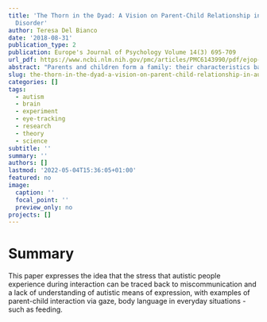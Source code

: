```yaml
---
title: 'The Thorn in the Dyad: A Vision on Parent-Child Relationship in Autism Spectrum
  Disorder'
author: Teresa Del Bianco
date: '2018-08-31'
publication_type: 2
publication: Europe's Journal of Psychology Volume 14(3) 695-709
url_pdf: https://www.ncbi.nlm.nih.gov/pmc/articles/PMC6143990/pdf/ejop-14-695.pdf
abstract: "Parents and children form a family: their characteristics balance personal and family well-being with healthy levels of stress. Research on parents of children with Autism Spectrum Disorder (ASD) demonstrated that higher levels of parental stress are associated with communication impairment, a core symptom of ASD. The aim of this article is to discuss the connection between non-verbal communication impairment and parental psychological distress, in families with children with ASD. The interaction between atypical communication and distress of parents likely determines a cascade effect on the parent-child dyad; in fact, it decreases the quality and frequency of interactions, preventing the establishment of a healthy parent-child relationship and leading to a series of collateral problems. To this perspective, guiding the parents to reframe their children’s atypical communicative behaviour can relieve parental stress and re-program the interactional routine. This observation stresses the importance of interventions centred on the dyad, especially during early development and soon after the diagnosis, when the communicative impairment may be extremely severe."
slug: the-thorn-in-the-dyad-a-vision-on-parent-child-relationship-in-autism-spectrum-disorder
categories: []
tags:
  - autism
  - brain
  - experiment
  - eye-tracking
  - research
  - theory
  - science
subtitle: ''
summary: ''
authors: []
lastmod: '2022-05-04T15:36:05+01:00'
featured: no
image:
  caption: ''
  focal_point: ''
  preview_only: no
projects: []
---
```


# Summary

This paper expresses the idea that the stress that autistic people experience during interaction can be traced back to miscommunication and a lack of understanding of autistic means of expression, with examples of parent-child interaction via gaze, body language in everyday situations - such as feeding. 
